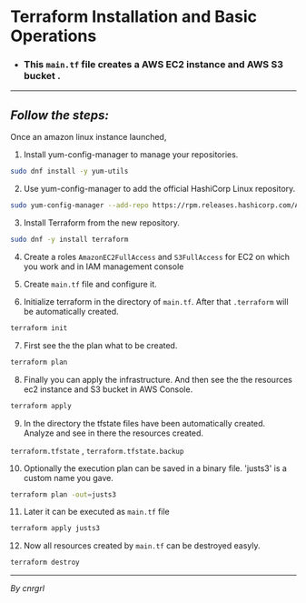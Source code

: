 # Terraform Installation and Basic Operations

- ### This ```main.tf``` file creates a **AWS EC2 instance** and **AWS S3 bucket** .

___

## *Follow the steps:*

Once an amazon linux instance launched,

1. Install yum-config-manager to manage your repositories.

```bash
sudo dnf install -y yum-utils
```

2. Use yum-config-manager to add the official HashiCorp Linux repository.

```bash
sudo yum-config-manager --add-repo https://rpm.releases.hashicorp.com/AmazonLinux/hashicorp.repo
```
3. Install Terraform from the new repository.

```bash
sudo dnf -y install terraform
```
4. Create a roles `AmazonEC2FullAccess` and `S3FullAccess` for EC2 on which you work and  in IAM management console

5. Create `main.tf` file and configure it.

6. Initialize terraform in the directory of `main.tf`. After that ``.terraform`` will be automatically created.

```bash
terraform init
```

7. First see the the plan what to be created.

```bash
terraform plan
```

8. Finally you can apply the infrastructure. And then see the the resources ec2 instance and S3 bucket in AWS Console.

```bash
terraform apply
```

9. In the directory the tfstate files have been automatically created. Analyze and see in there the resources created.

`terraform.tfstate` , `terraform.tfstate.backup`

10. Optionally the execution plan can be saved in a  binary file. 'justs3' is a custom name you gave. 

```bash
terraform plan -out=justs3
```

11. Later it can be executed as `main.tf` file

```bash
terraform apply justs3
```

12. Now all resources created by `main.tf` can be destroyed easyly.

```bash
terraform destroy
```

___
*By cnrgrl*